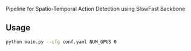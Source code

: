 Pipeline for Spatio-Temporal Action Detection using SlowFast Backbone

## Usage

``` bash
python main.py --cfg conf.yaml NUM_GPUS 0
```